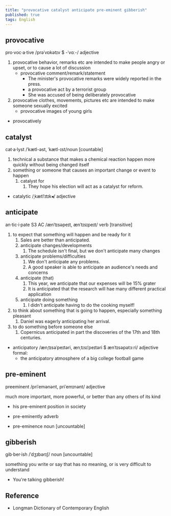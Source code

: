 ```yaml
---
title: "provocative catalyst anticipate pre-eminent gibberish"
published: true
tags: English
---
```


## provocative

pro·voc·a·tive /prəˈvɒkətɪv $ -ˈvɑː-/ adjective

1. provocative behavior, remarks etc are intended to make people angry or upset,
   or to cause a lot of discussion
   - provocative comment/remark/statement
     - The minister's provocative remarks were widely reported in the press.
     - a provocative act by a terrorist group
     - She was accused of being deliberately provocative
2. provocative clothes, movements, pictures etc are intended to make someone
   sexually excited
   - provocative images of young girls

- provocatively

## catalyst

cat·a·lyst /ˈkætl-əst, ˈkætl-ɪst/noun [countable]

1. technical a substance that makes a chemical reaction happen more quickly
   without being changed itself
2. something or someone that causes an important change or event to happen
   1. catalyst for
      1. They hope his election will act as a catalyst for reform.

- catalytic /ˌkætlˈɪtɪk◂/ adjective

## anticipate

an·tic·i·pate S3 AC /ænˈtɪsəpeɪt, ænˈtɪsɪpeɪt/ verb [transitive]

1. to expect that something will happen and be ready for it
   1. Sales are better than anticipated.
   2. anticipate changes/developments
      1. The schedule isn't final, but we don't anticipate many changes
   3. anticipate problems/difficulties
      1. We don't anticipate any problems.
      2. A good speaker is able to anticipate an audience's needs and concerns
   4. anticipate (that)
      1. This year, we anticipate that our expenses will be 15% grater
      2. It is anticipated that the research will hae many different practical application
   5. anticipate doing something
      1. I didn't anticipate having to do the cooking myself!
2. to think about something that is going to happen, especially something pleasant
   1. Daniel was eagerly anticipating her arrival.
3. to do something before someone else
   1. Copernicus anticipated in part the discoveries of the 17th and 18th
      centuries.

- anticipatory /ænˌtɪsəˈpeɪtəri, ænˌtɪsɪˈpeɪtəri $ ænˈtɪsəpətɔːri/ adjective formal:
  - the anticipatory atmosphere of a big college football game

## pre-eminent

preeminent /priˈemənənt, priˈemɪnənt/ adjective

much more important, more powerful, or better than any others of its kind

- his pre-eminent position in society

- pre-eminently adverb
- pre-eminence noun [uncountable]

## gibberish

gib·ber·ish /ˈdʒɪbərɪʃ/ noun [uncountable]

something you write or say that has no meaning, or is very difficult to
understand

- You're talking gibberish!

## Reference

- Longman Dictionary of Contemporary English